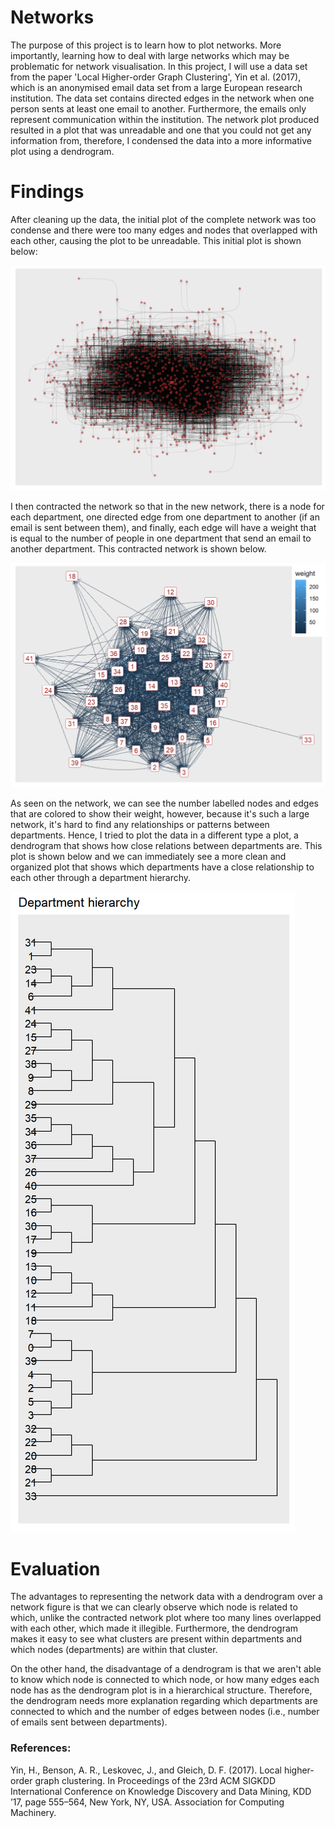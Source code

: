 # Networks

The purpose of this project is to learn how to plot networks. More importantly, learning how to deal with large networks which may be problematic for network visualisation. In this project, I will use a data set from the paper 'Local Higher-order Graph Clustering', Yin et al. (2017), which is an anonymised email data set from a large European research institution. The data set contains directed edges in the network when one person sents at least one email to another. Furthermore, the emails only represent communication within the institution. The network plot produced resulted in a plot that was unreadable and one that you could not get any information from, therefore, I condensed the data into a more informative plot using a dendrogram. 

# Findings

After cleaning up the data, the initial plot of the complete network was too condense and there were too many edges and nodes that overlapped with each other, causing the plot to be unreadable. This initial plot is shown below: 

![](https://github.com/kellyngsf/euemail_networks/blob/main/images/euemail_network_initialplot.png)

I then contracted the network so that in the new network, there is a node for each department, one directed edge from one department to another (if an email is sent between them), and finally, each edge will have a weight that is equal to the number of people in one department that send an email to another department. This contracted network is shown below.

![](https://github.com/kellyngsf/euemail_networks/blob/main/images/euemails_network1.png)

As seen on the network, we can see the number labelled nodes and edges that are colored to show their weight, however, because it's such a large network, it's hard to find any relationships or patterns between departments. Hence, I tried to plot the data in a different type a plot, a dendrogram that shows how close relations between departments are. This plot is shown below and we can immediately see a more clean and organized plot that shows which departments have a close relationship to each other through a department hierarchy. 

![](https://github.com/kellyngsf/euemail_networks/blob/main/images/euemail_networks2.png)

# Evaluation 

The advantages to representing the network data with a dendrogram over a network figure is that we can clearly observe which node is related to which, unlike the contracted network plot where too many lines overlapped with each other, which made it illegible. Furthermore, the dendrogram makes it easy to see what clusters are present within departments and which nodes (departments) are within that cluster. 

On the other hand, the disadvantage of a dendrogram is that we aren't able to know which node is connected to which node, or how many edges each node has as the dendrogram plot is in a hierarchical structure. Therefore, the dendrogram needs more explanation regarding which departments are connected to which and the number of edges between nodes (i.e., number of emails sent between departments). 

### References:
Yin, H., Benson, A. R., Leskovec, J., and Gleich, D. F. (2017). Local higher-order graph clustering. In Proceedings of the 23rd ACM SIGKDD International Conference on Knowledge Discovery and Data Mining, KDD ’17, page 555–564, New York, NY, USA. Association for Computing Machinery.
